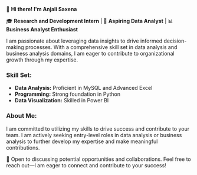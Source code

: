 👋 **Hi there! I'm Anjali Saxena**

🎓 **Research and Development Intern** | 🧮 **Aspiring Data Analyst** | 📊 **Business Analyst Enthusiast**

I am passionate about leveraging data insights to drive informed decision-making processes. With a comprehensive skill set in data analysis and business analysis domains, I am eager to contribute to organizational growth through my expertise.

### **Skill Set:**
- **Data Analysis:** Proficient in MySQL and Advanced Excel
- **Programming:** Strong foundation in Python
- **Data Visualization:** Skilled in Power BI

### **About Me:**
I am committed to utilizing my skills to drive success and contribute to your team. I am actively seeking entry-level roles in data analysis or business analysis to further develop my expertise and make meaningful contributions.

💼 Open to discussing potential opportunities and collaborations. Feel free to reach out—I am eager to connect and contribute to your success!
